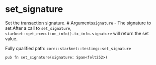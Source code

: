 # set_signature

Set the transaction signature.  # Arguments`signature` - The signature to set.After a call to `set_signature`, `starknet::get_execution_info().tx_info.signature` will return the set value.

Fully qualified path: `core::starknet::testing::set_signature`

<pre><code class="language-rust">pub fn set_signature(signature: Span&lt;felt252&gt;)</code></pre>

